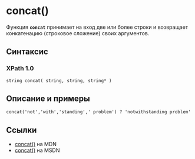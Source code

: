 # concat()

Функция **`concat`** принимает на вход две или более строки и возвращает конкатенацию (строковое сложение) своих аргументов.

## Синтаксис

### XPath 1.0

```
string concat( string, string, string* )
```

## Описание и примеры

```
concat('not','with','standing',' problem') ? 'notwithstanding problem'
```

## Ссылки

- [concat()](https://developer.mozilla.org/en-US/docs/Web/XPath/Functions/concat) на MDN
- [concat()](https://docs.microsoft.com/en-us/previous-versions/dotnet/netframework-4.0/ms256123%28v%3dvs.100%29) на MSDN
